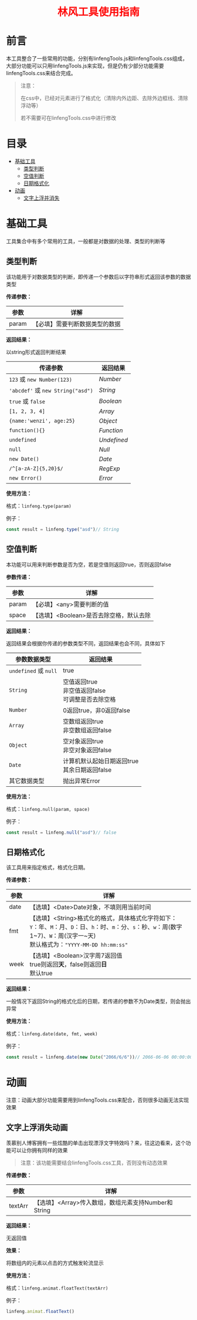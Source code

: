<h1 style='text-align:center;color:red;'>林风工具使用指南</h1>



# 前言

本工具整合了一些常用的功能，分别有linfengTools.js和linfengTools.css组成，大部分功能可以只用linfengTools.js来实现，但是仍有少部分功能需要linfengTools.css来结合完成。

> 注意：
>
> 在css中，已经对元素进行了格式化（清除内外边距、去除外边框线、清除浮动等）
>
> 若不需要可在linfengTools.css中进行修改





# 目录

- [基础工具](#base)
  - [类型判断](#judgedatatype)
  - [空值判断](#judgenullvalue)
  - [日期格式化](#dateformat)
- [动画](#animation)
  - [文字上浮并消失](#floattext)







# <span id="base">基础工具</span>

工具集合中有多个常用的工具，一般都是对数据的处理、类型的判断等



## <span id="judgedatatype">类型判断</span>

该功能用于对数据类型的判断，即传递一个参数后以字符串形式返回该参数的数据类型

**传递参数：**

| 参数  | 详解                                |
| ----- | ----------------------------------- |
| param | 【必填】<any>需要判断数据类型的数据 |

**返回结果：**

以string形式返回判断结果

| 传递参数                          | 返回结果    |
| --------------------------------- | ----------- |
| `123` 或 `new Number(123)`        | *Number*    |
| `'abcdef'` 或 `new String("asd")` | *String*    |
| `true` 或 `false`                 | *Boolean*   |
| `[1, 2, 3, 4]`                    | *Array*     |
| `{name:'wenzi', age:25}`          | *Object*    |
| `function(){}`                    | *Function*  |
| `undefined`                       | *Undefined* |
| `null`                            | *Null*      |
| `new Date()`                      | *Date*      |
| `/^[a-zA-Z]{5,20}$/`              | *RegExp*    |
| `new Error()`                     | *Error*     |

**使用方法：**

格式：`linfeng.type(param)`

例子：

```js
const result = linfeng.type("asd")// String
```



## <span id="judgenullvalue">空值判断</span>

本功能可以用来判断参数是否为空，若是空值则返回true，否则返回false

**参数传递：**

| 参数  | 详解                                     |
| ----- | ---------------------------------------- |
| param | 【必填】<any\>需要判断的值               |
| space | 【选填】<Boolean\>是否去除空格，默认去除 |

**返回结果：**

返回结果会根据你传递的参数类型不同，返回结果也会不同，具体如下

| 参数数据类型          | 返回结果                                                  |
| --------------------- | --------------------------------------------------------- |
| `undefined` 或 `null` | true                                                      |
| `String`              | 空值返回true<br />非空值返回false<br />可调整是否去除空格 |
| `Number`              | 0返回true，非0返回false                                   |
| `Array`               | 空数组返回true<br />非空数组返回false                     |
| `Object`              | 空对象返回true<br />非空对象返回false                     |
| `Date`                | 计算机默认起始日期返回true<br />其余日期返回false         |
| 其它数据类型          | 抛出异常Error                                             |

**使用方法：**

格式：`linfeng.null(param, space)`

例子：

```js
const result = linfeng.null("asd")// false
```



## <span id="dateformat">日期格式化</span>

该工具用来指定格式，格式化日期。

**传递参数：**

| 参数 | 详解                                                         |
| ---- | ------------------------------------------------------------ |
| date | 【选填】<Date\>Date对象，不填则用当前时间                    |
| fmt  | 【选填】<String\>格式化的格式，具体格式化字符如下：<br />`Y`：年、`M`：月、`D`：日、`h`：时、`m`：分、`s`：秒、`w`：周(数字1~7)、`W`：周(汉字一~天)<br />默认格式为：`"YYYY-MM-DD hh:mm:ss"` |
| week | 【选填】<Boolean\>汉字周7返回值<br />true则返回**天**，false则返回**日**<br />默认true |

**返回结果：**

一般情况下返回String的格式化后的日期，若传递的参数不为Date类型，则会抛出异常

**使用方法：**

格式：`linfeng.date(date, fmt, week)`

例子：

```js
const result = linfeng.date(new Date("2066/6/6"))// 2066-06-06 00:00:00
```







# <span id="animation">动画</span>

注意：动画大部分功能需要用到linfengTools.css来配合，否则很多动画无法实现效果



## <span id="floattext">文字上浮消失动画</span>

羡慕别人博客拥有一些炫酷的单击出现漂浮文字特效吗？来，往这边看来，这个功能可以让你拥有同样的效果

> 注意：该功能需要结合linfengTools.css工具，否则没有动态效果

**传递参数：**

| 参数    | 详解                                                 |
| ------- | ---------------------------------------------------- |
| textArr | 【选填】<Array\>传入数组，数组元素支持Number和String |

**返回结果：**

无返回值

**效果：**

将数组内的元素以点击的方式触发轮流显示

**使用方法：**

格式：`linfeng.animat.floatText(textArr)`

例子：

```js
linfeng.animat.floatText()
```

